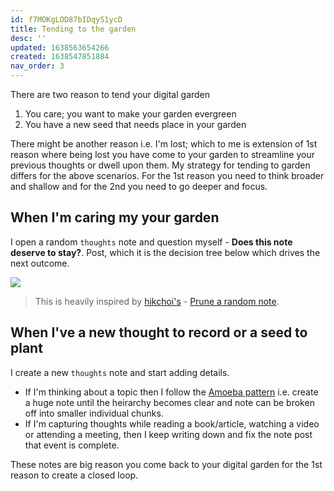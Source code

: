 ```yaml
---
id: f7MOKgLOD87bIDqyS1ycD
title: Tending to the garden
desc: ''
updated: 1638563654266
created: 1638547851884
nav_order: 3
---
```


There are two reason to tend your digital garden

1. You care; you want to make your garden evergreen
1. You have a new seed that needs place in your garden

There might be another reason i.e. I'm lost; which to me is extension of 1st reason where being lost you have come to your garden to streamline your previous thoughts or dwell upon them. My strategy for tending to garden differs for the above scenarios. For the 1st reason you need to think broader and shallow and for the 2nd you need to go deeper and focus.

## When I'm caring my your garden

I open a random `thoughts` note and question myself - **Does this note deserve to stay?**. Post, which it is the decision tree below which drives the next outcome.

![](/assets/images/2021-12-04-00-24-34.png)

> This is heavily inspired by [hikchoi's](https://github.com/hikchoi) - [Prune a random note](https://cerebrarium.garden/notes/PQi8bBe1brR0pXw0nV8wp.html).

## When I've a new thought to record or a seed to plant

I create a new `thoughts` note and start adding details. 
- If I'm thinking about a topic then I follow the [Amoeba pattern](https://wiki.dendron.so/notes/e780000d-c784-4945-8e42-35218a3ecf10/) i.e. create a huge note until the heirarchy becomes clear and note can be broken off into smaller individual chunks.
- If I'm capturing thoughts while reading a book/article, watching a video or attending a meeting, then I keep writing down and fix the note post that event is complete.

These notes are big reason you come back to your digital garden for the 1st reason to create a closed loop.
